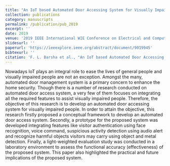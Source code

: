 ```yaml
---
title: "An IoT based Automated Door Accessing System for Visually Impaired People"
collection: publications
category: manuscripts
permalink: /publication/pub_2019
excerpt: ''
date: 2019
venue: '2019 IEEE International WIE Conference on Electrical and Computer Engineering (WIECON-ECE)'
slidesurl: ''
paperurl: 'https://ieeexplore.ieee.org/abstract/document/9019945'
bibtexurl: ''
citation: 'F. L. Barsha et al., "An IoT based Automated Door Accessing System for Visually Impaired People," 2019 IEEE International WIE Conference on Electrical and Computer Engineering (WIECON-ECE), Bangalore, India, 2019, pp. 1-4, doi: 10.1109/WIECON-ECE48653.2019.9019945. keywords: {Security;Face recognition;Face;Prototypes;Speech recognition;Object detection;Metals;IoT;automated door access;face recognition;assistive tool;visually impaired},'
---
```

Nowadays IoT plays an integral role to ease the lives of general people and visually impaired people are not an exception. Amongst the many, automated door management system is a primary concern to enhance the home security. Though there is a number of research conducted on automated door access system, a very few of them focuses on integrating all the required features to assist visually impaired people. Therefore, the objective of this research is to develop an automated door accessing system for visually impaired people. In order to attain the objective, this research firstly proposed a conceptual framework to develop an automated door access system. Secondly, a prototype for the proposed system was developed integrating features like visitor authentication using face recognition, voice command, suspicious activity detection using audio alert and recognize harmful objects visitors may carry using object and metal detection. Finally, a light-weighted evaluation study was conducted in a laboratory environment to assess the functional accuracy (effectiveness) of the proposed system. This paper also highlighted the practical and future implications of the proposed system.
